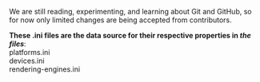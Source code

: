 <p>We are still reading, experimenting, and learning about Git and GitHub, so for now only limited changes are being accepted from contributors.</p>

<p>
<b>These .ini files are the data source for their respective properties in <i>the files</i></b>:<br>
platforms.ini<br>
devices.ini<br>
rendering-engines.ini<br>
</p>
